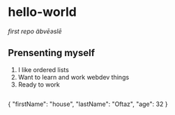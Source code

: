 # hello-world
*first repo äbvēəslē*
## Prensenting myself
1. I like ordered lists
2. Want to learn and work webdev things
3. Ready to work
	```
{
  "firstName": "house",
  "lastName": "Oftaz",
  "age": 32
}
```

